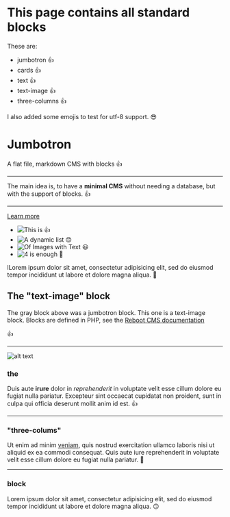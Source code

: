 <!-- text -->

# This page contains all standard blocks

These are:

- jumbotron 👍
- cards 👍
- text 👍
- text-image 👍
- three-columns 👍

I also added some emojis to test for utf-8 support. 😎

<!-- jumbotron -->

# Jumbotron

A flat file, markdown CMS with blocks 👍

---
The main idea is, to have a **minimal CMS** without needing a database, but with the support of blocks. 👍

---
[Learn more](documentation)

<!-- cards -->

- ![This is 👍](media/dummy.svg)
- ![A dynamic list 😊](media/dummy.svg)
- ![Of Images with Text 😃](media/dummy.svg)
- ![4 is enough 👀](media/dummy.svg)

<!-- text -->

lLorem ipsum dolor sit amet, consectetur adipisicing elit, sed do eiusmod tempor incididunt ut labore et dolore magna
aliqua. 🤨

<!-- text-image -->

## The "text-image" block

The gray block above was a jumbotron block. This one is a text-image block. Blocks are defined in PHP, see the
[Reboot CMS documentation](documentation)

👍

---
![alt text](media/dummy.svg "Title Text")

<!-- three-columns -->

### the

Duis aute **irure** dolor in *reprehenderit* in voluptate velit esse cillum dolore eu fugiat nulla pariatur. Excepteur sint
occaecat cupidatat non proident, sunt in culpa qui officia deserunt mollit anim id est. 👍

---
### "three-colums"

Ut enim ad minim [veniam](/), quis nostrud exercitation ullamco laboris nisi ut aliquid ex ea commodi consequat. Quis aute
iure reprehenderit in voluptate velit esse cillum dolore eu fugiat nulla pariatur. 🥳

---
### block

Lorem ipsum dolor sit amet, consectetur adipisicing elit, sed do eiusmod tempor incididunt ut labore et dolore magna
aliqua. 🙃
